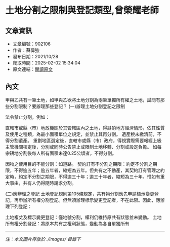 # 土地分割之限制與登記類型,曾榮耀老師

## 文章資訊
- 文章編號：902106
- 作者：蘇偉強
- 發布日期：2021/10/28
- 爬取時間：2025-02-02 15:34:04
- 原文連結：[閱讀原文](https://real-estate.get.com.tw/Columns/detail.aspx?no=902106)

## 內文
甲與乙共有一筆土地，如甲與乙欲將土地分割為兩筆單獨所有權之土地，試問有那些分割限制？要辦理那些登記？
(一)辦理土地分割登記之限制

法令禁止分割，例如：
    
直轄市或縣（市）地政機關於其管轄區內之土地，得斟酌地方經濟情形，依其性質及使用之種類，為最小面積單位之規定，並禁止其再分割。 
遺產稅未繳清前，不得分割遺產。 
重劃地區選定後，直轄市或縣（市）政府，得視實際需要報經上級主管機關核定後，分別或同時公告禁止或限制土地移轉、分割或設定負擔。 
如每宗耕地分割後每人所有面積未達0.25公頃者，不得分割。 


因物之使用目的不能分割：如道路。 
契約訂有不分割之期限：約定不分割之期限，不得逾五年；逾五年者，縮短為五年。但共有之不動產，其契約訂有管理之約定時，約定不分割之期限，不得逾三十年；逾三十年者，縮短為三十年。惟如有重大事由，共有人仍得隨時請求分割。 

(二)應辦理之登記
土地登記規則第105條規定，共有物分割應先申請標示變更登記，再申辦所有權分割登記。但無須辦理標示變更登記者，不在此限。因此，應辦理下列登記：

土地複丈及標示變更登記：僅地號分割，權利仍維持原共有狀態並未變動。 
土地所有權分割登記：將原本共有之權利狀態，變動為各自單獨所有

---
*注：本文圖片存放於 ./images/ 目錄下*
